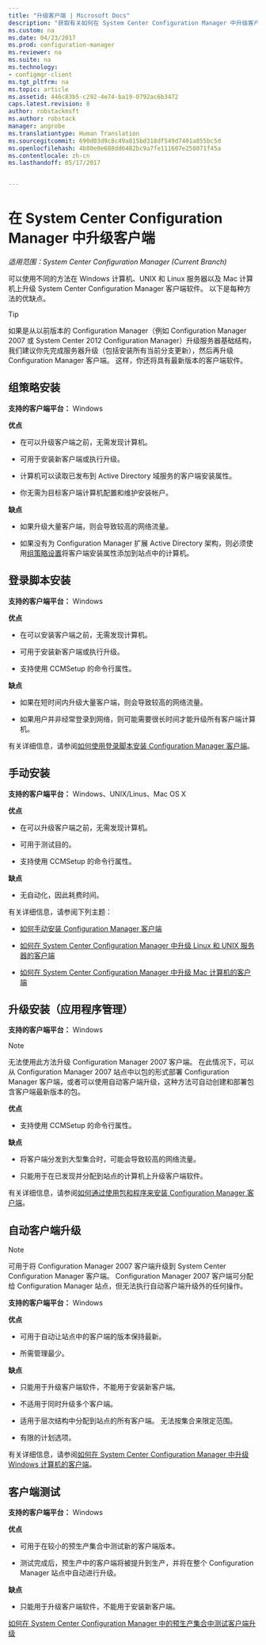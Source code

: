 ```yaml
---
title: "升级客户端 | Microsoft Docs"
description: "获取有关如何在 System Center Configuration Manager 中升级客户端的信息。"
ms.custom: na
ms.date: 04/23/2017
ms.prod: configuration-manager
ms.reviewer: na
ms.suite: na
ms.technology:
- configmgr-client
ms.tgt_pltfrm: na
ms.topic: article
ms.assetid: 446c83b5-c292-4e74-ba19-0792ac6b3472
caps.latest.revision: 8
author: robstackmsft
ms.author: robstack
manager: angrobe
ms.translationtype: Human Translation
ms.sourcegitcommit: 690d03d9c8c49a815bd318df549d7401a855bc5d
ms.openlocfilehash: 4b80e0e688dd6482bc9a7fe111607e258071f45a
ms.contentlocale: zh-cn
ms.lasthandoff: 05/17/2017


---
```

# <a name="upgrade-clients-in-system-center-configuration-manager"></a>在 System Center Configuration Manager 中升级客户端

*适用范围：System Center Configuration Manager (Current Branch)*

可以使用不同的方法在 Windows 计算机、UNIX 和 Linux 服务器以及 Mac 计算机上升级 System Center Configuration Manager 客户端软件。 以下是每种方法的优缺点。  

> [!TIP]  
>  如果是从以前版本的 Configuration Manager（例如 Configuration Manager 2007 或 System Center 2012 Configuration Manager）升级服务器基础结构，我们建议你先完成服务器升级（包括安装所有当前分支更新），然后再升级 Configuration Manager 客户端。 这样，你还将具有最新版本的客户端软件。  

## <a name="group-policy-installation"></a>组策略安装  
 **支持的客户端平台：** Windows  

 **优点**  

-   在可以升级客户端之前，无需发现计算机。  

-   可用于安装新客户端或执行升级。  

-   计算机可以读取已发布到 Active Directory 域服务的客户端安装属性。  

-   你无需为目标客户端计算机配置和维护安装帐户。  

 **缺点**  

-   如果升级大量客户端，则会导致较高的网络流量。  

-   如果没有为 Configuration Manager 扩展 Active Directory 架构，则必须使用[组策略设置](../../../../core/clients/deploy/deploy-clients-to-windows-computers.md#BKMK_ClientGP)将客户端安装属性添加到站点中的计算机。  


## <a name="logon-script-installation"></a>登录脚本安装  
 **支持的客户端平台：** Windows  

 **优点**  

-   在可以安装客户端之前，无需发现计算机。  

-   可用于安装新客户端或执行升级。  

-   支持使用 CCMSetup 的命令行属性。  

 **缺点**  

-   如果在短时间内升级大量客户端，则会导致较高的网络流量。  

-   如果用户并非经常登录到网络，则可能需要很长时间才能升级所有客户端计算机。  

 有关详细信息，请参阅[如何使用登录脚本安装 Configuration Manager 客户端](../../../../core/clients/deploy/deploy-clients-to-windows-computers.md#BKMK_ClientLogonScript)。  

## <a name="manual-installation"></a>手动安装  
 **支持的客户端平台：** Windows、UNIX/Linus、Mac OS X  

 **优点**  

-   在可以升级客户端之前，无需发现计算机。  

-   可用于测试目的。  

-   支持使用 CCMSetup 的命令行属性。  

 **缺点**  

-   无自动化，因此耗费时间。  

 有关详细信息，请参阅下列主题：  

-   [如何手动安装 Configuration Manager 客户端](../../../../core/clients/deploy/deploy-clients-to-windows-computers.md#BKMK_Manual)  

-   [如何在 System Center Configuration Manager 中升级 Linux 和 UNIX 服务器的客户端](../../../../core/clients/manage/upgrade/upgrade-clients-for-linux-and-unix-servers.md)  

-   [如何在 System Center Configuration Manager 中升级 Mac 计算机的客户端](../../../../core/clients/manage/upgrade/upgrade-clients-on-mac-computers.md)  

## <a name="upgrade-installation-application-management"></a>升级安装（应用程序管理）  
 **支持的客户端平台：** Windows  

> [!NOTE]  
>  无法使用此方法升级 Configuration Manager 2007 客户端。 在此情况下，可以从 Configuration Manager 2007 站点中以包的形式部署 Configuration Manager 客户端，或者可以使用自动客户端升级，这种方法可自动创建和部署包含客户端最新版本的包。  

 **优点**  

-   支持使用 CCMSetup 的命令行属性。  

 **缺点**  

-   将客户端分发到大型集合时，可能会导致较高的网络流量。  

-   只能用于在已发现并分配到站点的计算机上升级客户端软件。  

 有关详细信息，请参阅[如何通过使用包和程序来安装 Configuration Manager 客户端](../../../../core/clients/deploy/deploy-clients-to-windows-computers.md#BKMK_ClientApp)。  

## <a name="automatic-client-upgrade"></a>自动客户端升级  

> [!NOTE]  
>  可用于将 Configuration Manager 2007 客户端升级到 System Center Configuration Manager 客户端。 Configuration Manager 2007 客户端可分配给 Configuration Manager 站点，但无法执行自动客户端升级外的任何操作。  

 **支持的客户端平台：** Windows  

 **优点**  

-   可用于自动让站点中的客户端的版本保持最新。  

-   所需管理最少。  

 **缺点**  

-   只能用于升级客户端软件，不能用于安装新客户端。  

-   不适用于同时升级多个客户端。  

-   适用于层次结构中分配到站点的所有客户端。 无法按集合来限定范围。  

-   有限的计划选项。  

 有关详细信息，请参阅[如何在 System Center Configuration Manager 中升级 Windows 计算机的客户端](../../../../core/clients/manage/upgrade/upgrade-clients-for-windows-computers.md)。  

## <a name="client-testing"></a>客户端测试  
 **支持的客户端平台：** Windows  

 **优点**  

-   可用于在较小的预生产集合中测试新的客户端版本。  

-   测试完成后，预生产中的客户端将被提升到生产，并将在整个 Configuration Manager 站点中自动进行升级。  

 **缺点**  

-   只能用于升级客户端软件，不能用于安装新客户端。  

 [如何在 System Center Configuration Manager 中的预生产集合中测试客户端升级](../../../../core/clients/manage/upgrade/test-client-upgrades.md)  

